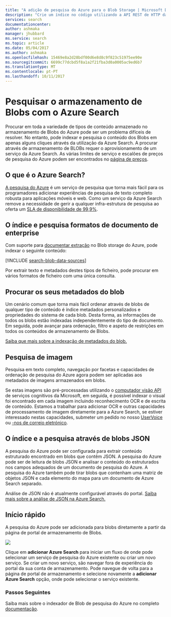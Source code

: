 ```yaml
---
title: "A adição de pesquisa do Azure para o Blob Storage | Microsoft Docs"
description: "Crie um índice no código utilizando a API REST de HTTP da Azure Search."
services: search
documentationcenter: 
author: ashmaka
manager: jhubbard
ms.service: search
ms.topic: article
ms.date: 05/04/2017
ms.author: ashmaka
ms.openlocfilehash: 15469e8a2d28bdf00d6e8d8c9f823c51975ee90e
ms.sourcegitcommit: 6699c77dcbd5f8a1a2f21fba3d0a0005ac9ed6b7
ms.translationtype: MT
ms.contentlocale: pt-PT
ms.lasthandoff: 10/11/2017
---
```

# <a name="searching-blob-storage-with-azure-search"></a>Pesquisar o armazenamento de Blobs com o Azure Search

Procurar em toda a variedade de tipos de conteúdo armazenado no armazenamento de Blobs do Azure pode ser um problema difíceis de resolver. No entanto, pode indexar e pesquisa o conteúdo dos Blobs em apenas alguns cliques através da utilização da Azure Search. A procurar através de armazenamento de BLOBs requer o aprovisionamento de um serviço da Azure Search. As várias limites de serviço e escalões de preços de pesquisa do Azure podem ser encontrados no [página de preços](https://aka.ms/azspricing).

## <a name="what-is-azure-search"></a>O que é o Azure Search?
[A pesquisa do Azure](https://aka.ms/whatisazsearch) é um serviço de pesquisa que torna mais fácil para os programadores adicionar experiências de pesquisa de texto completo robusta para aplicações móveis e web. Como um serviço da Azure Search remove a necessidade de gerir a qualquer infra-estrutura de pesquisa ao oferta um [SLA de disponibilidade de 99,9%](https://aka.ms/azuresearchsla).

## <a name="index-and-search-enterprise-document-formats"></a>O índice e pesquisa formatos de documento de enterprise
Com suporte para [documentar extração](https://aka.ms/azsblobindexer) no Blob storage do Azure, pode indexar o seguinte conteúdo:

[!INCLUDE [search-blob-data-sources](../../includes/search-blob-data-sources.md)]

Por extrair texto e metadados destes tipos de ficheiro, pode procurar em vários formatos de ficheiro com uma única consulta. 

## <a name="search-through-your-blob-metadata"></a>Procurar os seus metadados do blob
Um cenário comum que torna mais fácil ordenar através de blobs de qualquer tipo de conteúdo é índice metadados personalizados e propriedades do sistema de cada blob. Desta forma, as informações de todos os blobs estão indexadas independentemente do tipo de documento. Em seguida, pode avançar para ordenação, filtro e aspeto de restrições em todos os conteúdos de armazenamento de Blobs.

[Saiba que mais sobre a indexação de metadados do blob.](https://aka.ms/azsblobmetadataindexing)

## <a name="image-search"></a>Pesquisa de imagem
Pesquisa em texto completo, navegação por facetas e capacidades de ordenação de pesquisa do Azure agora podem ser aplicadas aos metadados de imagens armazenados em blobs.

Se estas imagens são pré-processadas utilizando o [computador visão API](https://www.microsoft.com/cognitive-services/computer-vision-api) de serviços cognitivos da Microsoft, em seguida, é possível indexar o visual foi encontrado em cada imagem incluindo reconhecimento OCR e de escrita de conteúdo. Estamos a trabalhar para adicionar OCR e outras capacidades de processamento de imagem diretamente para a Azure Search, se estiver interessado nestas capacidades, submeter um pedido no nosso [UserVoice](https://aka.ms/azsuv) ou [-nos de correio eletrónico](mailto:azscustquestions@microsoft.com).

## <a name="index-and-search-through-json-blobs"></a>O índice e a pesquisa através de blobs JSON
A pesquisa do Azure pode ser configurada para extrair conteúdo estruturado encontrado em blobs que contêm JSON. A pesquisa do Azure pode ser de leitura de blobs JSON e analisar o conteúdo do estruturados nos campos adequados de um documento de pesquisa do Azure. A pesquisa do Azure também pode tirar blobs que contenham uma matriz de objetos JSON e cada elemento do mapa para um documento de Azure Search separado.

Análise de JSON não é atualmente configurável através do portal. [Saiba mais sobre a análise de JSON na Azure Search.](https://aka.ms/azsjsonblobindexing)

## <a name="quick-start"></a>Início rápido
A pesquisa do Azure pode ser adicionada para blobs diretamente a partir da página de portal de armazenamento de Blobs.

![](./media/search-blob-storage-integration/blob-blade.png)

Clique em **adicionar Azure Search** para iniciar um fluxo de onde pode selecionar um serviço de pesquisa do Azure existente ou criar um novo serviço. Se criar um novo serviço, são navegar fora de experiência do portal da sua conta de armazenamento. Pode navegue de volta para a página de portal de armazenamento e selecione novamente a **adicionar Azure Search** opção, onde pode selecionar o serviço existente.

### <a name="next-steps"></a>Passos Seguintes
Saiba mais sobre o indexador de Blob de pesquisa do Azure no completo [documentação](https://aka.ms/azsblobindexer).
